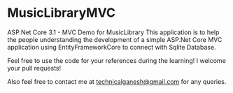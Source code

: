 # MusicLibraryMVC
ASP.Net Core 3.1 - MVC Demo for MusicLibrary
This application is to help the people understanding the development of a simple ASP.Net Core MVC application using EntityFrameworkCore to connect with Sqlite Database.

Feel free to use the code for your references during the learning! I welcome your pull requests!

Also feel free to contact me at technicalganesh@gmail.com for any queries.
